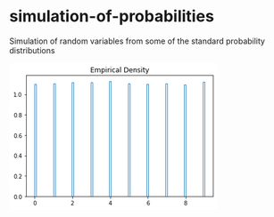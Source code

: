 # simulation-of-probabilities
Simulation of random variables from some of the standard probability distributions

![Uniform random variable](/plots/11.png?raw=true "Title")
